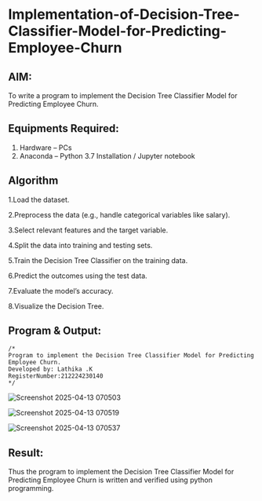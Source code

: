 # Implementation-of-Decision-Tree-Classifier-Model-for-Predicting-Employee-Churn

## AIM:
To write a program to implement the Decision Tree Classifier Model for Predicting Employee Churn.

## Equipments Required:
1. Hardware – PCs
2. Anaconda – Python 3.7 Installation / Jupyter notebook

## Algorithm
1.Load the dataset.

2.Preprocess the data (e.g., handle categorical variables like salary).

3.Select relevant features and the target variable.

4.Split the data into training and testing sets.

5.Train the Decision Tree Classifier on the training data.

6.Predict the outcomes using the test data.

7.Evaluate the model’s accuracy.

8.Visualize the Decision Tree.

## Program & Output:
```
/*
Program to implement the Decision Tree Classifier Model for Predicting Employee Churn.
Developed by: Lathika .K
RegisterNumber:212224230140  
*/
```
![Screenshot 2025-04-13 070503](https://github.com/user-attachments/assets/2c19fd24-2c3d-444c-ac4c-7175d3281f4c)

![Screenshot 2025-04-13 070519](https://github.com/user-attachments/assets/fd5a4dda-f90a-44c6-83f0-46ad25e86e38)

![Screenshot 2025-04-13 070537](https://github.com/user-attachments/assets/e49d3997-e700-4f65-9b36-e865f4f519e4)


## Result:
Thus the program to implement the  Decision Tree Classifier Model for Predicting Employee Churn is written and verified using python programming.
